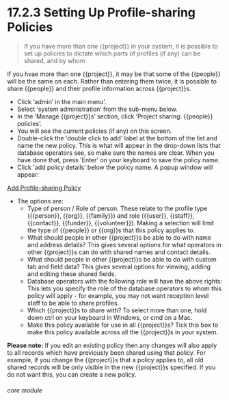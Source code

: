 # 17.2.3 Setting Up Profile-sharing Policies

> If you have more than one {{project}} in your system, it is possible to set up policies to dictate which parts of profiles (if any) can be shared, and by whom



If you hvae more than one {{project}}, it may be that some of the {{people}} will be the same on each. Rather than entering them twice, it is possible to share {{people}} and their profile information across {{project}}s.

- Click ‘admin’ in the main menu’.
- Select ‘system administration’ from the sub-menu below.
- In the ‘Manage {{project}}s’ section, click ‘Project sharing: {{people}} policies’.
- You will see the current policies (if any) on this screen.
- Double-click the 'double click to add' label at the bottom of the list and name the new policy. This is what will appear in the drop-down lists that database operators see, so make sure the names are clear. When you have done that, press 'Enter' on your keyboard to save the policy name.
- Click 'add policy details’ below the policy name. A popup window will appear:

[Add Profile-sharing Policy](17.2.3a.png)

- The options are:
  - Type of person / Role of person. These relate to the profile type ({{person}}, {{org}}, {{family}}) and role ({{user}}, {{staff}}, {{contact}}, {{funder}}, {{volunteer}}). Making a selection will limit the type of {{people}} or {{org}}s that this policy applies to.
  -	What should people in other {{project}}s be able to do with name and address details? This gives several options for what operators in other {{project}}s can do with shared names and contact details.
  - What should people in other {{project}}s be able to do with custom tab and field data? This gives several options for viewing, adding and editing these shared fields.
  - Database operators with the following role will have the above rights: This lets you specify the role of the database operators to whom this policy will apply - for example, you may not want reception level staff to be able to share profiles.
  - Which {{project}}s to share with? To select more than one, hold down ctrl on your keyboard in Windows, or cmd on a Mac.
  - Make this policy available for use in all {{project}}s? Tick this box to make this policy available across all the {{project}}s in your system.
 

**Please note:** If you edit an existing policy then any changes will also apply to all records which have previously been shared using that policy. For example, if you change the {{project}}s that a policy applies to, all old shared records will be only visible in the new {{project}}s specified. If you do not want this, you can create a new policy. 


###### core module
